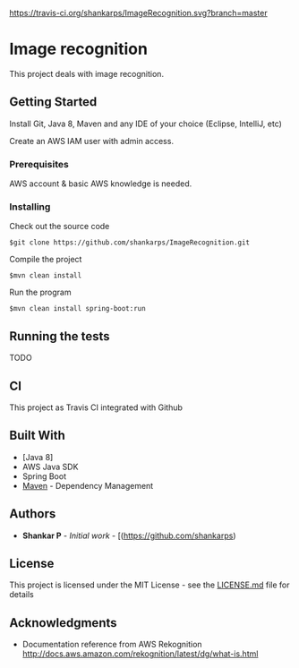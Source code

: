 https://travis-ci.org/shankarps/ImageRecognition.svg?branch=master
# Image recognition

This project deals with image recognition.

## Getting Started

Install Git, Java 8, Maven and any IDE of your choice (Eclipse, IntelliJ, etc)

Create an AWS IAM user with admin access.


### Prerequisites

AWS account & basic AWS knowledge is needed.


### Installing

Check out the source code

```
$git clone https://github.com/shankarps/ImageRecognition.git
```

Compile the project

```
$mvn clean install 
```
Run the program

```
$mvn clean install spring-boot:run

```

## Running the tests

TODO

## CI

This project as Travis CI integrated with Github


## Built With

* [Java 8] 
* AWS Java SDK
* Spring Boot
* [Maven](https://maven.apache.org/) - Dependency Management


## Authors

* **Shankar P** - *Initial work* - [(https://github.com/shankarps)


## License

This project is licensed under the MIT License - see the [LICENSE.md](LICENSE.md) file for details

## Acknowledgments

* Documentation reference from AWS Rekognition http://docs.aws.amazon.com/rekognition/latest/dg/what-is.html

